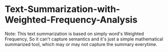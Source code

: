 # Text-Summarization-with-Weighted-Frequency-Analysis

Note: This text summarization is based on simply word's Weighted Frequency, So it can't capture semantics and it's just a simple mathematical summarized tool, which may or may not capture the summary everytime.
